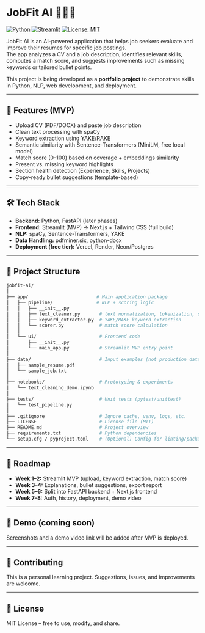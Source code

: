 # JobFit AI 🧑‍💻🤖
[![Python](https://img.shields.io/badge/Python-3.10+-blue.svg)](https://www.python.org/)
[![Streamlit](https://img.shields.io/badge/Streamlit-UI%20MVP-ff4b4b.svg)](https://streamlit.io/)
[![License: MIT](https://img.shields.io/badge/License-MIT-green.svg)](LICENSE)

JobFit AI is an AI-powered application that helps job seekers evaluate and improve their resumes for specific job postings.  
The app analyzes a CV and a job description, identifies relevant skills, computes a match score, and suggests improvements such as missing keywords or tailored bullet points.  

This project is being developed as a **portfolio project** to demonstrate skills in Python, NLP, web development, and deployment.

---

## 🚀 Features (MVP)
- Upload CV (PDF/DOCX) and paste job description
- Clean text processing with spaCy
- Keyword extraction using YAKE/RAKE
- Semantic similarity with Sentence-Transformers (MiniLM, free local model)
- Match score (0–100) based on coverage + embeddings similarity
- Present vs. missing keyword highlights
- Section health detection (Experience, Skills, Projects)
- Copy-ready bullet suggestions (template-based)

---

## 🛠️ Tech Stack
- **Backend:** Python, FastAPI (later phases)
- **Frontend:** Streamlit (MVP) → Next.js + Tailwind CSS (full build)
- **NLP:** spaCy, Sentence-Transformers, YAKE
- **Data Handling:** pdfminer.six, python-docx
- **Deployment (free tier):** Vercel, Render, Neon/Postgres

---

## 📂 Project Structure
```bash
jobfit-ai/
│
├── app/                         # Main application package
│   ├── pipeline/                # NLP + scoring logic
│   │   ├── __init__.py
│   │   ├── text_cleaner.py       # text normalization, tokenization, stopword removal
│   │   ├── keyword_extractor.py  # YAKE/RAKE keyword extraction
│   │   └── scorer.py             # match score calculation
│   │
│   └── ui/                       # Frontend code
│       ├── __init__.py
│       └── main_app.py           # Streamlit MVP entry point
│
├── data/                         # Input examples (not production data)
│   ├── sample_resume.pdf
│   └── sample_job.txt
│
├── notebooks/                    # Prototyping & experiments
│   └── text_cleaning_demo.ipynb
│
├── tests/                        # Unit tests (pytest/unittest)
│   └── test_pipeline.py
│
├── .gitignore                    # Ignore cache, venv, logs, etc.
├── LICENSE                       # License file (MIT)
├── README.md                     # Project overview
├── requirements.txt              # Python dependencies
└── setup.cfg / pyproject.toml    # (Optional) Config for linting/packaging


```



---

## 🎯 Roadmap
- **Week 1–2:** Streamlit MVP (upload, keyword extraction, match score)
- **Week 3–4:** Explanations, bullet suggestions, export report
- **Week 5–6:** Split into FastAPI backend + Next.js frontend
- **Week 7–8:** Auth, history, deployment, demo video

---

## 📸 Demo (coming soon)
Screenshots and a demo video link will be added after MVP is deployed.

---

## 🤝 Contributing
This is a personal learning project. Suggestions, issues, and improvements are welcome.

---

## 📜 License
MIT License – free to use, modify, and share.
